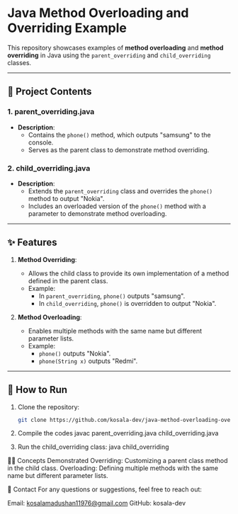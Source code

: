# Java Method Overloading and Overriding Example  

This repository showcases examples of **method overloading** and **method overriding** in Java using the `parent_overriding` and `child_overriding` classes.  

---

## 📂 Project Contents  

### 1. **parent_overriding.java**  
   - **Description**:  
     - Contains the `phone()` method, which outputs "samsung" to the console.  
     - Serves as the parent class to demonstrate method overriding.  

### 2. **child_overriding.java**  
   - **Description**:  
     - Extends the `parent_overriding` class and overrides the `phone()` method to output "Nokia".  
     - Includes an overloaded version of the `phone()` method with a parameter to demonstrate method overloading.  

---

## ✨ Features  

1. **Method Overriding**:  
   - Allows the child class to provide its own implementation of a method defined in the parent class.  
   - Example:  
     - In `parent_overriding`, `phone()` outputs "samsung".  
     - In `child_overriding`, `phone()` is overridden to output "Nokia".  

2. **Method Overloading**:  
   - Enables multiple methods with the same name but different parameter lists.  
   - Example:  
     - `phone()` outputs "Nokia".  
     - `phone(String x)` outputs "Redmi".  

---

## 🚀 How to Run  

1. Clone the repository:  
   ```bash
   git clone https://github.com/kosala-dev/java-method-overloading-overriding.git
2. Compile the codes
   javac parent_overriding.java child_overriding.java
   
3. Run the child_overriding class:
java child_overriding

🧑‍💻 Concepts Demonstrated
Overriding: Customizing a parent class method in the child class.
Overloading: Defining multiple methods with the same name but different parameter lists.

📧 Contact
For any questions or suggestions, feel free to reach out:

Email: kosalamadushan11976@gmail.com
GitHub: kosala-dev
